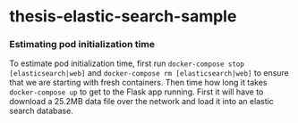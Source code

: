 # thesis-elastic-search-sample

### Estimating pod initialization time

To estimate pod initialization time, first run `docker-compose stop
[elasticsearch|web]` and `docker-compose rm [elasticsearch|web]` to ensure that
we are starting with fresh containers. Then time how long it takes
`docker-compose up` to get to the Flask app running. First it will have to
download a 25.2MB data file over the network and load it into an elastic search
database.
